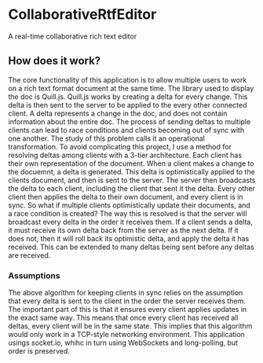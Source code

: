 # CollaborativeRtfEditor
A real-time collaborative rich text editor

## How does it work?
The core functionality of this application is to allow multiple users to work on a rich text format document at the same time. The library used to display the doc is Quill.js. Quill.js works by creating a delta for every change. This delta is then sent to the server to be applied to the every other connected client. A delta represents a change in the doc, and does not contain information about the entire doc. The process of sending deltas to multiple clients can lead to race conditions and clients becoming out of sync with one another. The study of this problem calls it an operational transformation. To avoid complicating this project, I use a method for resolving deltas among clients with a 3-tier architecture. Each client has their own representation of the document. When a client makes a change to the docuemnt, a delta is generated. This delta is optimistically applied to the clients document, and then is sent to the server. The server then broadcasts the delta to each client, including the client that sent it the delta. Every other client then applies the delta to their own document, and every client is in sync. So what if multiple clients optimistically update their documents, and a race condition is created? The way this is resolved is that the server will broadcast every delta in the order it receives them. If a client sends a delta, it must receive its own delta back from the server as the next delta. If it does not, then it will roll back its optimistic delta, and apply the delta it has received. This can be extended to many deltas being sent before any deltas are received.

### Assumptions
The above algorithm for keeping clients in sync relies on the assumption that every delta is sent to the client in the order the server receives them. The important part of this is that it ensures every client applies updates in the exact same way. This means that once every client has received all deltas, every client will be in the same state. This implies that this algorithm would only work in a TCP-style networking environment. This application usings socket.io, whihc in turn using WebSockets and long-polling, but order is preserved.
